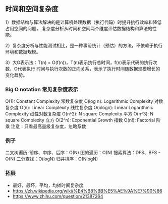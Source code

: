 ## 时间和空间复杂度

1）数据结构与算法解决的是计算机处理数据（执行代码）时提升执行效率和降低占用空间的问题，
复杂度分析从时间和空间两个维度评估数据结构和算法的性能。

2）复杂度分析与性能测试相比，是一种事前统计（预估）的方法，不依赖于执行环境和数据规模。

3）大O表示法：T(n) = O(f(n))，T(n)表示执行总时间，f(n)表示代码的执行次数，O代表执行
时间与执行次数的正向关系，表示了执行时间随数据规模增长的变化趋势。

### Big O notation 常见复杂度表示
O(1):  Constant Complexity 常数复杂度
O(log n):  Logarithmic Complexity 对数复杂度
O(n):  Linear Complexity 线性复杂度
O(nlogn):  Linear Logarithmic Complexity 线性对数复杂度
O(n^2): N square Complexity 平⽅
O(n^3): N square Complexity ⽴⽅
O(2^n): Exponential Growth 指数
O(n!): Factorial 阶乘
注意：只看最高量级复杂度，忽略系数

### 例子
二叉树遍历-前序、中序、后序：O(N)
图的遍历：O(N)
搜索算法：DFS、BFS - O(N)
二分查找：O(logN)
归并排序：O(NlogN)

### 拓展
* 最好，最坏，平均，均摊时间复杂度
* https://zh.wikipedia.org/wiki/%E4%B8%BB%E5%AE%9A%E7%90%86
* https://www.zhihu.com/question/21387264
